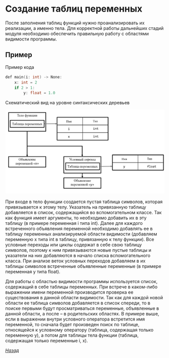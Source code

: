 # Создание таблиц переменных

После заполнения таблиц функций нужно проанализировать их реализации, а именно тела. Для корректной работы дальнейших стадий модуля необходимо обеспечить правильную работу с областями видимости программы.


## Пример

Пример кода

```cpp
def main(i: int) -> None:
    x: int = 2
    if 2 > 1:
        y: float = 1.0
```

Схематический вид на уровне синтаксических деревьев

![](variables_tables.gif)

При входе в тело функции создается пустая таблица символов, которая привязывается к этому телу. Указатель на привязанную таблицу добавляется в список, содержащийся во вспомогательном классе. Так как функция имеет аргументы, то необходимо добавить их в эту таблицу (в примере переменная i типа int). Далее для каждого встреченного объявления переменной необходимо добавлять ее в таблицу переменных анализируемой области видимости (добавляем переменную x типа int в таблицу, привязанную к телу функции). Все условные переходы или циклы содержат в себе свою таблицу символов, поэтому к ним привязываются новые пустые таблицы и указатели на них добавляются в начало списка вспомогательного класса. При анализе веток условных переходов добавляем в их таблицы символов встреченные объявленные переменные (в примере переменная y типа float).

Для работы с областью видимости программы используется список, содержащий в себе таблицы переменных. При встрече в каком-либо выражении имени переменной производится проверка ее существования в данной области видимости. Так как для каждой новой области ее таблица символов добавляется в список спереди, то в поиске первыми будут просматриваться переменные, объявленные в данной области, а после – в родительских областях. В примере выше, если в выражении внутри условного оператора встретится имя переменной, то сначала будет произведен поиск по таблице, относящейся к условному оператору (таблица, содержащая только переменную y), а потом для таблицы тела функции (таблица, содержащая только переменные i, x).

[_Назад_](README.md)
